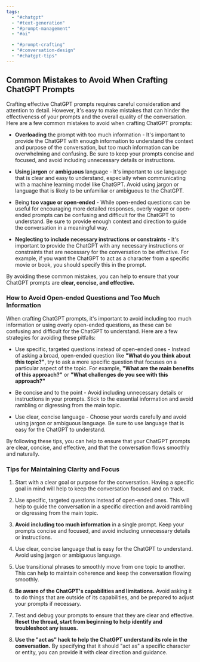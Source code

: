 ```yaml
---
tags:
  - "#chatgpt"
  - "#text-generation"
  - "#prompt-management"
  - "#ai"

  - "#prompt-crafting"
  - "#conversation-design"
  - "#chatgpt-tips"
---
```

## Common Mistakes to Avoid When Crafting ChatGPT Prompts

Crafting effective ChatGPT prompts requires careful consideration and attention to detail. However, it's easy to make mistakes that can hinder the effectiveness of your prompts and the overall quality of the conversation. Here are a few common mistakes to avoid when crafting ChatGPT prompts:

- **Overloading** the prompt with too much information - It's important to provide the ChatGPT with enough information to understand the context and purpose of the conversation, but too much information can be overwhelming and confusing. Be sure to keep your prompts concise and focused, and avoid including unnecessary details or instructions.
    
- **Using jargon** or **ambiguous** language - It's important to use language that is clear and easy to understand, especially when communicating with a machine learning model like ChatGPT. Avoid using jargon or language that is likely to be unfamiliar or ambiguous to the ChatGPT.
    
- Being **too vague or open-ended** \- While open-ended questions can be useful for encouraging more detailed responses, overly vague or open-ended prompts can be confusing and difficult for the ChatGPT to understand. Be sure to provide enough context and direction to guide the conversation in a meaningful way.
    
- **Neglecting to include necessary instructions or constraints** - It's important to provide the ChatGPT with any necessary instructions or constraints that are necessary for the conversation to be effective. For example, if you want the ChatGPT to act as a character from a specific movie or book, you should specify this in the prompt.
    

By avoiding these common mistakes, you can help to ensure that your ChatGPT prompts are **clear, concise, and effective.**

### How to Avoid Open-ended Questions and Too Much Information

When crafting ChatGPT prompts, it's important to avoid including too much information or using overly open-ended questions, as these can be confusing and difficult for the ChatGPT to understand. Here are a few strategies for avoiding these pitfalls:

- Use specific, targeted questions instead of open-ended ones - Instead of asking a broad, open-ended question like **"What do you think about this topic?"**, try to ask a more specific question that focuses on a particular aspect of the topic. For example, **"What are the main benefits of this approach?"** or **"What challenges do you see with this approach?"**
    
- Be concise and to the point - Avoid including unnecessary details or instructions in your prompts. Stick to the essential information and avoid rambling or digressing from the main topic.
    
- Use clear, concise language - Choose your words carefully and avoid using jargon or ambiguous language. Be sure to use language that is easy for the ChatGPT to understand.
    

By following these tips, you can help to ensure that your ChatGPT prompts are clear, concise, and effective, and that the conversation flows smoothly and naturally.

### Tips for Maintaining Clarity and Focus

1. Start with a clear goal or purpose for the conversation. Having a specific goal in mind will help to keep the conversation focused and on track.
    
2. Use specific, targeted questions instead of open-ended ones. This will help to guide the conversation in a specific direction and avoid rambling or digressing from the main topic.
    
3. **Avoid including too much information** in a single prompt. Keep your prompts concise and focused, and avoid including unnecessary details or instructions.
    
4. Use clear, concise language that is easy for the ChatGPT to understand. Avoid using jargon or ambiguous language.
    
5. Use transitional phrases to smoothly move from one topic to another. This can help to maintain coherence and keep the conversation flowing smoothly.
    
6. **Be aware of the ChatGPT's capabilities and limitations.** Avoid asking it to do things that are outside of its capabilities, and be prepared to adjust your prompts if necessary.
    
7. Test and debug your prompts to ensure that they are clear and effective. **Reset the thread, start from beginning to help identify and troubleshoot any issues.**
    
8. **Use the "act as" hack to help the ChatGPT understand its role in the conversation.** By specifying that it should "act as" a specific character or entity, you can provide it with clear direction and guidance.